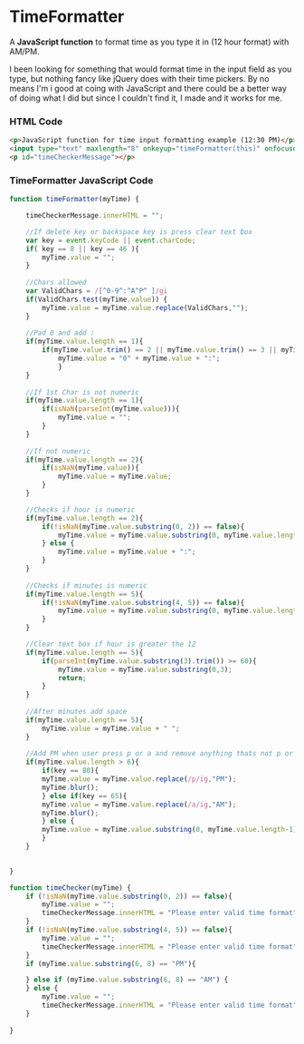 # TimeFormatter
A **JavaScript function** to format time as you type it in (12 hour format) with AM/PM.

I been looking for something that would format time in the input field as you type, but nothing fancy like jQuery does with their time pickers. By no means I'm i good at coing with JavaScript and there could be a better way of doing what I did but since I couldn't find it, I made and it works for me.

### HTML Code ###
```html
<p>JavaScript function for time input formatting example (12:30 PM)</p>
<input type="text" maxlength="8" onkeyup="timeFormatter(this)" onfocusout="timeChecker(this)">
<p id="timeCheckerMessage"></p>
```

### TimeFormatter JavaScript Code ###
```javascript
function timeFormatter(myTime) {

	timeCheckerMessage.innerHTML = "";

	//If delete key or backspace key is press clear text box
	var key = event.keyCode || event.charCode;
    if( key == 8 || key == 46 ){
		myTime.value = "";
	}
	
	//Chars allowed
	var ValidChars = /[^0-9^:^A^P^ ]/gi
	if(ValidChars.test(myTime.value)) {
		myTime.value = myTime.value.replace(ValidChars,"");
	}
		
	//Pad 0 and add :
	if(myTime.value.length == 1){
		if(myTime.value.trim() == 2 || myTime.value.trim() == 3 || myTime.value.trim() == 4 || myTime.value.trim() == 5 || myTime.value.trim() == 6 || myTime.value.trim() == 7 || myTime.value.trim() == 8 || myTime.value.trim() == 9){
			myTime.value = "0" + myTime.value + ":";
			}
	}
	
	//If 1st Char is not numeric
	if(myTime.value.length == 1){
		if(isNaN(parseInt(myTime.value))){
			myTime.value = "";
		}
	}
	
	//If not numeric
	if(myTime.value.length == 2){
		if(isNaN(myTime.value)){
			myTime.value = myTime.value;
		}
	}

	//Checks if hour is numeric
	if(myTime.value.length == 2){
		if(!isNaN(myTime.value.substring(0, 2)) == false){
			myTime.value = myTime.value.substring(0, myTime.value.length-1);
		} else {
			myTime.value = myTime.value + ":";
		}
	}
	
	//Checks if minutes is numeric
	if(myTime.value.length == 5){
		if(!isNaN(myTime.value.substring(4, 5)) == false){
			myTime.value = myTime.value.substring(0, myTime.value.length-2);
		}
	}

	//Clear text box if hour is greater the 12
	if(myTime.value.length == 5){
		if(parseInt(myTime.value.substring(3).trim()) >= 60){
			myTime.value = myTime.value.substring(0,3);
			return;
		} 
	}	
	
	//After minutes add space
	if(myTime.value.length == 5){
		myTime.value = myTime.value + " ";
    }	
	
	//Add PM when user press p or a and remove anything thats not p or a
	if(myTime.value.length > 6){
		if(key == 80){
		myTime.value = myTime.value.replace(/p/ig,"PM");
		myTime.blur();		
		} else if(key == 65){
		myTime.value = myTime.value.replace(/a/ig,"AM");
		myTime.blur();
		} else {
		myTime.value = myTime.value.substring(0, myTime.value.length-1);
		}		
	}
	

}

function timeChecker(myTime) {
	if (!isNaN(myTime.value.substring(0, 2)) == false){
		myTime.value = "";
		timeCheckerMessage.innerHTML = "Please enter valid time format"
	}
	if (!isNaN(myTime.value.substring(4, 5)) == false){
		myTime.value = "";
		timeCheckerMessage.innerHTML = "Please enter valid time format"
	}
	if (myTime.value.substring(6, 8) == "PM"){

	} else if (myTime.value.substring(6, 8) == "AM") {
	} else {
		myTime.value = "";
		timeCheckerMessage.innerHTML = "Please enter valid time format"
	}
		
}
```
